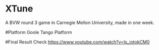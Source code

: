 # XTune
A BVW round 3 game in Carnegie Mellon University, made in one week.

#Platform
Goole Tango Platform

#Final Result
Check https://www.youtube.com/watch?v=Is_iotokCM0
